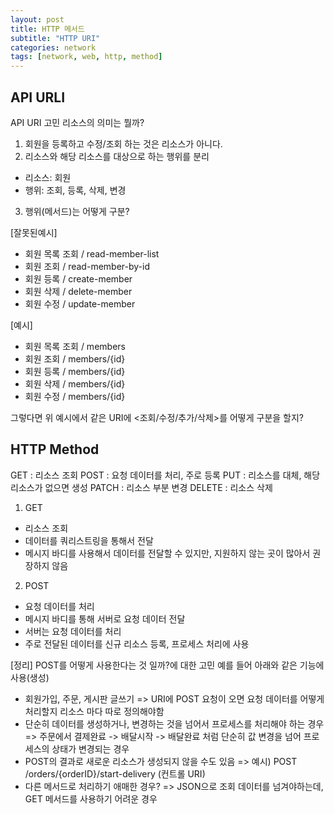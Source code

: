 ```yaml
---
layout: post
title: HTTP 메서드
subtitle: "HTTP URI"
categories: network
tags: [network, web, http, method]
---
```


## API URLI

API URI 고민
리소스의 의미는 뭘까?
1. 회원을 등록하고 수정/조회 하는 것은 리소스가 아니다.
2. 리소스와 해당 리소스를 대상으로 하는 행위를 분리
 - 리소스: 회원
 - 행위: 조회, 등록, 삭제, 변경
3. 행위(메서드)는 어떻게 구분?

[잘못된예시]
- 회원 목록 조회 / read-member-list
- 회원 조회 / read-member-by-id
- 회원 등록 / create-member
- 회원 삭제 / delete-member
- 회원 수정 / update-member

[예시]
- 회원 목록 조회 / members
- 회원 조회 / members/{id}
- 회원 등록 / members/{id}
- 회원 삭제 / members/{id}
- 회원 수정 / members/{id}

그렇다면 위 예시에서 같은 URI에 <조회/수정/추가/삭제>를 어떻게 구분을 할지?

## HTTP Method

GET : 리소스 조회
POST : 요청 데이터를 처리, 주로 등록
PUT : 리소스를 대체, 해당 리소스가 없으면 생성
PATCH : 리소스 부분 변경
DELETE : 리소스 삭제

1. GET
 - 리소스 조회
 - 데이터를 쿼리스트링을 통해서 전달
 - 메시지 바디를 사용해서 데이터를 전달할 수 있지만, 지원하지 않는 곳이 많아서 권장하지 않음

2. POST
 - 요청 데이터를 처리
 - 메시지 바디를 통해 서버로 요청 데이터 전달
 - 서버는 요청 데이터를 처리
 - 주로 전달된 데이터를 신규 리소스 등록, 프로세스 처리에 사용

[정리]
POST를 어떻게 사용한다는 것 일까?에 대한 고민
예를 들어 아래와 같은 기능에 사용(생성)
 - 회원가입, 주문, 게시판 글쓰기
 => URI에 POST 요청이 오면 요청 데이터를 어떻게 처리할지 리소스 마다 따로 정의해야함
 - 단순히 데이터를 생성하거나, 변경하는 것을 넘어서 프로세스를 처리해야 하는 경우
 => 주문에서 결제완료 -> 배달시작 -> 배달완료 처럼 단순히 값 변경을 넘어 프로세스의 상태가 변경되는 경우
 - POST의 결과로 새로운 리소스가 생성되지 않을 수도 있음
 => 예시) POST /orders/{orderID}/start-delivery (컨트롤 URI)
 - 다른 메서드로 처리하기 애매한 경우?
 => JSON으로 조회 데이터를 넘겨야하는데, GET 메서드를 사용하기 어려운 경우
